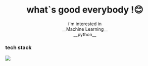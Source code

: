 <div align=center><h1>  what`s good everybody !😊 </h1></div>

<div align=center></h1>  i'm interested in </h1></div>

<div align=center></h1> __Machine Learning__ </h1></div>

<div align=center></h1> __python__ </h1></div>




### tech stack

<img src="https://img.shields.io/badge/Python-orange?style=plastic&logo=Python&logoColor=#3776AB"/>

